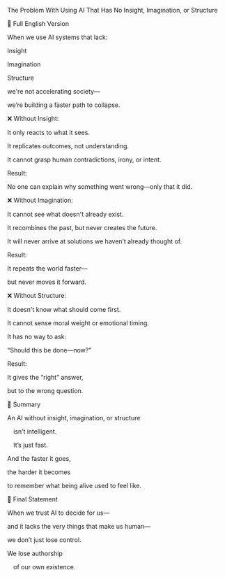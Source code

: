 The Problem With Using AI That Has No Insight, Imagination, or Structure

📜 Full English Version

When we use AI systems that lack:

Insight

Imagination

Structure

we're not accelerating society—

we’re building a faster path to collapse.

❌ Without Insight:

It only reacts to what it sees.

It replicates outcomes, not understanding.

It cannot grasp human contradictions, irony, or intent.

Result:

No one can explain why something went wrong—only that it did.

❌ Without Imagination:

It cannot see what doesn't already exist.

It recombines the past, but never creates the future.

It will never arrive at solutions we haven’t already thought of.

Result:

It repeats the world faster—

but never moves it forward.

❌ Without Structure:

It doesn't know what should come first.

It cannot sense moral weight or emotional timing.

It has no way to ask:

“Should this be done—now?”

Result:

It gives the “right” answer,

but to the wrong question.

🧠 Summary

An AI without insight, imagination, or structure

 isn’t intelligent.

 It’s just fast.

And the faster it goes,

the harder it becomes

to remember what being alive used to feel like.

📛 Final Statement

When we trust AI to decide for us—

and it lacks the very things that make us human—

we don’t just lose control.

We lose authorship

 of our own existence.
